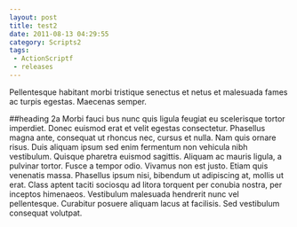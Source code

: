 ```yaml
---
layout: post
title: test2
date: 2011-08-13 04:29:55
category: Scripts2
tags:
 - ActionScriptf
 - releases
---
```


Pellentesque habitant morbi tristique senectus et netus et malesuada fames ac turpis egestas. Maecenas semper.

##heading 2a
Morbi fauci bus nunc quis ligula feugiat eu scelerisque tortor imperdiet. Donec euismod erat et velit egestas consectetur. Phasellus magna ante, consequat ut rhoncus nec, cursus et nulla. Nam quis ornare risus. Duis aliquam ipsum sed enim fermentum non vehicula nibh vestibulum. Quisque pharetra euismod sagittis. Aliquam ac mauris ligula, a pulvinar tortor. Fusce a tempor odio. Vivamus non est justo. Etiam quis venenatis massa. Phasellus ipsum nisi, bibendum ut adipiscing at, mollis ut erat. Class aptent taciti sociosqu ad litora torquent per conubia nostra, per inceptos himenaeos. Vestibulum malesuada hendrerit nunc vel pellentesque. Curabitur posuere aliquam lacus at facilisis. Sed vestibulum consequat volutpat.